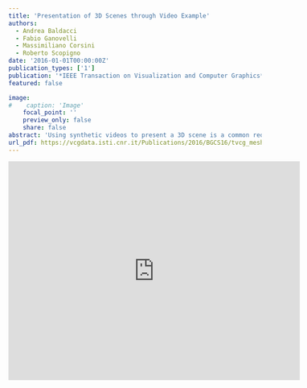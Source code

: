```yaml
---
title: 'Presentation of 3D Scenes through Video Example'
authors:
  - Andrea Baldacci
  - Fabio Ganovelli
  - Massimiliano Corsini
  - Roberto Scopigno
date: '2016-01-01T00:00:00Z'
publication_types: ['1']
publication: '*IEEE Transaction on Visualization and Computer Graphics*'
featured: false

image:
#    caption: 'Image'
    focal_point: ''
    preview_only: false
    share: false
abstract: 'Using synthetic videos to present a 3D scene is a common requirement for architects, designers, engineers or Cultural Heritage professionals however it is usually time consuming and, in order to obtain high quality results, the support of a film maker/computer animation expert is necessary. We introduce an alternative approach that takes the 3D scene of interest and an example video as input, and automatically produces a video of the input scene that resembles the given video example. In other words, our algorithm allows the user to ''replicate'' an existing video, on a different 3D scene. We build on the intuition that a video sequence of a static environment is strongly characterized by its optical flow, or, in other words, that two videos are similar if their optical flows are similar. We therefore recast the problem as producing a video of the input scene whose optical flow is similar to the optical flow of the input video. Our intuition is supported by a user-study specifically designed to verify this statement. We have successfully tested our approach on several scenes and input videos, some of which are reported in the accompanying material of this paper.'
url_pdf: https://vcgdata.isti.cnr.it/Publications/2016/BGCS16/tvcg_meshtrailer.pdf
---
```

<iframe width="580" height="435" src="https://www.youtube.com/embed/9Ltg1DAJhHI" frameborder="0" frameborder="0" allowfullscreen>

